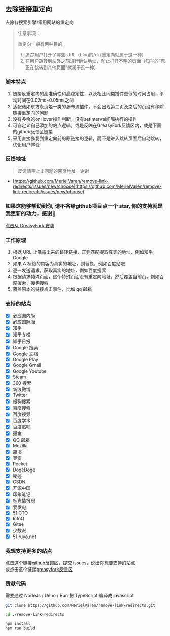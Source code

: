 ## 去除链接重定向

去除各搜索引擎/常用网站的重定向

> 注意事项：
>
> 重定向一般有两种目的
>
> 1. 追踪用户打开了哪些 URL（bing的/ck/重定向就属于这一种）
> 2. 在用户跳转到站外之前进行确认地址，防止打开不明的页面（知乎的“您正在跳转到其他页面”就属于这一种）

### 脚本特点

1. 链接反重定向的高准确性和高稳定性，以及相比同类插件更低的时间占用，平均时间在0.02ms~0.05ms之间
2. 适配诸如东方永页姬一类的瀑布流插件，不会出现第二页及之后的页没有移除链接重定向的问题
3. 没有多余的onHover操作判断，没有setInterval间隔执行的操作
4. 可自定义自己添加的站点逻辑，或是反映在GreasyFork反馈区内，或是下面的github反馈区链接
5. 采用直接恢复到重定向前的原链接的逻辑，而不是进入跳转页面后自动跳转，优化用户体验

### 反馈地址

> 反馈请带上出问题的网页地址，谢谢

- [https://github.com/MerielVaren/remove-link-redirects/issues/new/choose](https://github.com/MerielVaren/remove-link-redirects/issues/new/choose)

### 如果这能够帮助到你, 请不吝给github项目点一个 star, 你的支持就是我更新的动力，感谢🙏

[点击从 GreasyFork 安装](https://greasyfork.org/zh-CN/scripts/483475-去除链接重定向/code/去除链接重定向.user.js)

### 工作原理

1. 根据 URL 上暴露出来的跳转链接，正则匹配提取真实的地址，例如知乎，Google
2. 如果 A 标签的内容为真实的地址，则替换，例如百度贴吧
3. 逐一发送请求，获取真实的地址，例如百度搜索
4. 根据请求特殊页面，这个特殊页面没有重定向地址，然后覆盖当前页，例如百度搜索，搜狗搜索
5. 覆盖原本的链接点击事件，比如 qq 邮箱

### 支持的站点

- [X] 必应国内版
- [X] 必应国际版
- [X] 知乎
- [X] 知乎专栏
- [X] 知乎日报
- [X] Google 搜索
- [X] Google 文档
- [X] Google Play
- [X] Google Gmail
- [X] Google Youtube
- [X] Steam
- [X] 360 搜索
- [X] 新浪微博
- [X] Twitter
- [X] 搜狗搜索
- [X] 百度搜索
- [X] 百度视频
- [X] 百度学术
- [X] 百度贴吧
- [X] 掘金
- [X] QQ 邮箱
- [X] Mozilla
- [X] 简书
- [X] 豆瓣
- [X] Pocket
- [X] DogeDoge
- [X] 秘迹
- [X] CSDN
- [X] 开源中国
- [X] 印象笔记
- [X] 标志情报局
- [X] 爱发电
- [X] 51 CTO
- [X] InfoQ
- [X] Gitee
- [X] 少数派
- [X] 51.ruyo.net

### 我想支持更多的站点

点击这个链接[github反馈区](https://github.com/MerielVaren/remove-link-redirects/issues/new/)，提交 issues，说出你想要支持的站点<br>
或点击这个链接[greasyfork反馈区](https://greasyfork.org/zh-CN/scripts/483475-%E5%8E%BB%E9%99%A4%E9%93%BE%E6%8E%A5%E9%87%8D%E5%AE%9A%E5%90%91/feedback)

### 贡献代码

需要通过 NodeJs / Deno / Bun 把 TypeScript 编译成 javascript

```bash
git clone https://github.com/MerielVaren/remove-link-redirects.git

cd ./remove-link-redirects

npm install
npm run build
```
